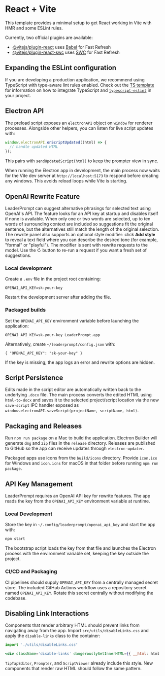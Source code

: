 # React + Vite

This template provides a minimal setup to get React working in Vite with HMR and some ESLint rules.

Currently, two official plugins are available:

- [@vitejs/plugin-react](https://github.com/vitejs/vite-plugin-react/blob/main/packages/plugin-react) uses [Babel](https://babeljs.io/) for Fast Refresh
- [@vitejs/plugin-react-swc](https://github.com/vitejs/vite-plugin-react/blob/main/packages/plugin-react-swc) uses [SWC](https://swc.rs/) for Fast Refresh

## Expanding the ESLint configuration

If you are developing a production application, we recommend using TypeScript with type-aware lint rules enabled. Check out the [TS template](https://github.com/vitejs/vite/tree/main/packages/create-vite/template-react-ts) for information on how to integrate TypeScript and [`typescript-eslint`](https://typescript-eslint.io) in your project.

## Electron API

The preload script exposes an `electronAPI` object on `window` for renderer processes. Alongside other helpers, you can listen for live script updates with:

```javascript
window.electronAPI.onScriptUpdated((html) => {
  // handle updated HTML
});
```

This pairs with `sendUpdatedScript(html)` to keep the prompter view in sync.

When running the Electron app in development, the main process now waits for the
Vite dev server at `http://localhost:5173` to respond before creating any
windows. This avoids reload loops while Vite is starting.

## OpenAI Rewrite Feature

LeaderPrompt can suggest alternative phrasings for selected text using OpenAI's
API. The feature looks for an API key at startup and disables itself if none is
available. When only one or two words are selected, up to ten words of
surrounding context are included so suggestions fit the original sentence, but
the alternatives still match the length of the original selection. The rewrite
panel also supports an optional style modifier: click **Add style** to
reveal a text field where you can describe the desired tone (for example,
"formal" or "playful"). The modifier is sent with rewrite requests to the
model. Use the ↻ button to re-run a request if you want a fresh set of
suggestions.

### Local development

Create a `.env` file in the project root containing:

```
OPENAI_API_KEY=sk-your-key
```

Restart the development server after adding the file.

### Packaged builds

Set the `OPENAI_API_KEY` environment variable before launching the application:

```
OPENAI_API_KEY=sk-your-key LeaderPrompt.app
```

Alternatively, create `~/leaderprompt/config.json` with:

```
{ "OPENAI_API_KEY": "sk-your-key" }
```

If the key is missing, the app logs an error and rewrite options are hidden.

## Script Persistence

Edits made in the script editor are automatically written back to the underlying
`.docx` file. The main process converts the edited HTML using
`html-to-docx` and saves it to the selected project/script location via the new
`save-script` IPC handler exposed as
`window.electronAPI.saveScript(projectName, scriptName, html)`.

## Packaging and Releases

Run `npm run package` on a Mac to build the application. Electron Builder will
generate `dmg` and `zip` files in the `release` directory. Releases are
published to GitHub so the app can receive updates through `electron-updater`.

Packaged apps use icons from the `build/icons` directory. Provide
`icon.ico` for Windows and `icon.icns` for macOS in that folder before
running `npm run package`.

## API Key Management

LeaderPrompt requires an OpenAI API key for rewrite features. The app reads the
key from the `OPENAI_API_KEY` environment variable at runtime.

### Local Development

Store the key in `~/.config/leaderprompt/openai_api_key` and start the app with:

```bash
npm start
```

The bootstrap script loads the key from that file and launches the Electron
process with the environment variable set, keeping the key outside the project.

### CI/CD and Packaging

CI pipelines should supply `OPENAI_API_KEY` from a centrally managed secret
store. The included GitHub Actions workflow uses a repository secret named
`OPENAI_API_KEY`. Rotate this secret centrally without modifying the codebase.

## Disabling Link Interactions

Components that render arbitrary HTML should prevent links from navigating
away from the app. Import `src/utils/disableLinks.css` and apply the
`disable-links` class to the container:

```jsx
import './utils/disableLinks.css'

<div className='disable-links' dangerouslySetInnerHTML={{ __html: html }} />
```

`TipTapEditor`, `Prompter`, and `ScriptViewer` already include this
style. New components that render raw HTML should follow the same pattern.
